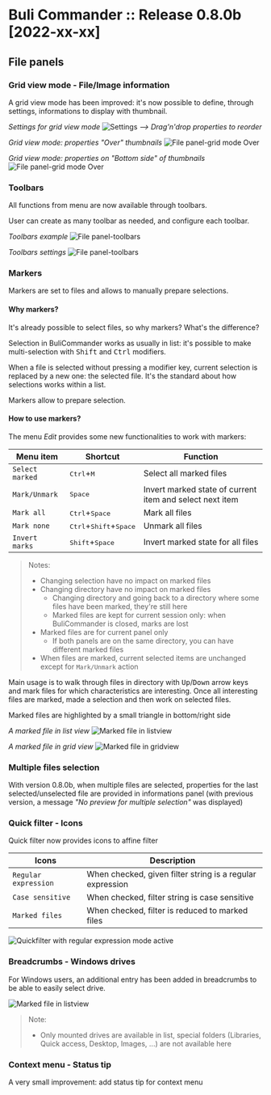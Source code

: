 # Buli Commander :: Release 0.8.0b [2022-xx-xx]

## File panels

### Grid view mode - File/Image information
A grid view mode has been improved: it's now possible to define, through settings, informations to display with thumbnail.

*Settings for grid view mode*
![Settings](./../screenshots/r0-8-0b_settings_files-gridview.jpeg)
*--> Drag'n'drop properties to reorder*

*Grid view mode: properties "Over" thumbnails*
![File panel-grid mode Over](./../screenshots/r0-8-0b_files-gridview-over.jpeg)

*Grid view mode: properties on "Bottom side" of thumbnails*
![File panel-grid mode Over](./../screenshots/r0-8-0b_files-gridview-bottom.jpeg)

### Toolbars
All functions from menu are now available through toolbars.

User can create as many toolbar as needed, and configure each toolbar.


*Toolbars example*
![File panel-toolbars](./../screenshots/r0-8-0b_files-toolbars.jpeg)


*Toolbars settings*
![File panel-toolbars](./../screenshots/r0-8-0b_settings_toolbars.jpeg)


### Markers
Markers are set to files and allows to manually prepare selections.

#### Why markers?
It's already possible to select files, so why markers? What's the difference?

Selection in BuliCommander works as usually in list: it's possible to make multi-selection with <kbd>Shift</kbd> and <kbd>Ctrl</kbd> modifiers.

When a file is selected without pressing a modifier key, current selection is replaced by a new one: the selected file.
It's the standard about how selections works within a list.

Markers allow to prepare selection.

#### How to use markers?
The menu *Edit* provides some new functionalities to work with markers:

| Menu item | Shortcut | Function |
| --- | --- | --- |
| `Select marked` | <kbd>Ctrl</kbd>+<kbd>M</kbd> | Select all marked files |
| `Mark/Unmark` | <kbd>Space</kbd> | Invert marked state of current item and select next item |
| `Mark all` | <kbd>Ctrl</kbd>+<kbd>Space</kbd> | Mark all files |
| `Mark none` | <kbd>Ctrl</kbd>+<kbd>Shift</kbd>+<kbd>Space</kbd> | Unmark all files |
| `Invert marks` | <kbd>Shift</kbd>+<kbd>Space</kbd> | Invert marked state for all files |

> Notes:
> - Changing selection have no impact on marked files
> - Changing directory have no impact on marked files
>   - Changing directory and going back to a directory where some files have been marked, they're still here
>   - Marked files are kept for current session only: when BuliCommander is closed, marks are lost
> - Marked files are for current panel only
>   - If both panels are on the same directory, you can have different marked files
> - When files are marked, current selected items are unchanged except for `Mark/Unmark` action

Main usage is to walk through files in directory with <kbd>Up</kbd>/<kbd>Down</kbd> arrow keys and mark files for which characteristics are interesting.
Once all interesting files are marked, made a selection and then work on selected files.

Marked files are highlighted by a small triangle in bottom/right side

*A marked file in list view*
![Marked file in listview](./../screenshots/r0-8-0b_files-listview-marked.jpeg)

*A marked file in grid  view*
![Marked file in gridview](./../screenshots/r0-8-0b_files-gridview-marked.jpeg)


### Multiple files selection
With version 0.8.0b, when multiple files are selected, properties for the last selected/unselected file are provided in informations panel (with previous version, a message _"No preview for multiple selection"_ was displayed)


### Quick filter - Icons
Quick filter now provides icons to affine filter

| Icons | Description |
| --- | --- |
| `Regular expression` | When checked, given filter string is a regular expression |
| `Case sensitive` | When checked, filter string is case sensitive |
| `Marked files` | When checked, filter is reduced to marked files |

![Quickfilter with regular expression mode active](./../screenshots/r0-8-0b_files-quickfilter-icons.png)


### Breadcrumbs - Windows drives
For Windows users, an additional entry has been added in breadcrumbs to be able to easily select drive.


![Marked file in listview](./../screenshots/r0-8-0b_files-breadcrumbs-windowsDrives.jpeg)

> Note:
> - Only mounted drives are available in list, special folders (Libraries, Quick access, Desktop, Images, ...) are not available here

### Context menu - Status tip
A very small improvement: add status tip for context menu
